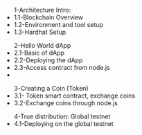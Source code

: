  <ul>1-Architecture Intro:
	<li>1.1-Blockchain Overview</li>
	<li>1.2-Environment and tool setup</li>
	<li>1.3-Hardhat Setup</li></ul>
<ul>
   2-Hello World dApp
	<li>2.1-Basic of dApp</li>
	<li>2.2-Deploying the dApp</li>
	<li>2.3-Access contract from node.js<li></ul>

<ul>3-Creating a Coin (Token)
    <li>3.1- Token smart contract, exchange coins </li>
    <li>3.2-Exchange coins through node.js</li></ul>
<ul>4-True distribution: Global testnet
    <li>4.1-Deploying on the global testnet </li></ul>